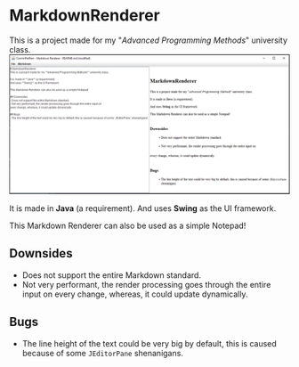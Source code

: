 # MarkdownRenderer
This is a project made for my "*Advanced Programming Methods*" university class.
![GUI screenshot](program_screenshot.png)

It is made in **Java** (a requirement).
And uses **Swing** as the UI framework.

This Markdown Renderer can also be used as a simple Notepad!

## Downsides
- Does not support the entire Markdown standard.
- Not very performant, the render processing goes through the entire input on 
every change, whereas, it could update dynamically.

## Bugs
- The line height of the text could be very big by default, this is caused because of some `JEditorPane` shenanigans.
